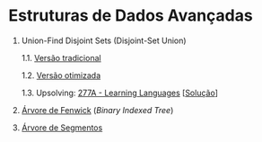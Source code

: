 # Estruturas de Dados Avançadas

1. Union-Find Disjoint Sets (Disjoint-Set Union)

   1.1. [Versão tradicional](algoritmos/dsu_tradicional.cpp)

   1.2. [Versão otimizada](algoritmos/dsu_otimizado.cpp)
   
   1.3. Upsolving: [277A - Learning Languages](https://codeforces.com/problemset/problem/277/A) [[Solução](upsolving/cf_277a_learning_languages.cpp)] 
   

2. [Árvore de Fenwick](algoritmos/fenwick_tree.cpp) (*Binary Indexed Tree*)


3. [Árvore de Segmentos](algoritmos/segtree.cpp)
